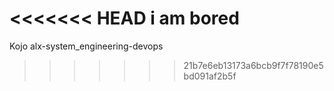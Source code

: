 <<<<<<< HEAD
i am bored
=======
Kojo alx-system_engineering-devops
>>>>>>> 21b7e6eb13173a6bcb9f7f78190e5bd091af2b5f
